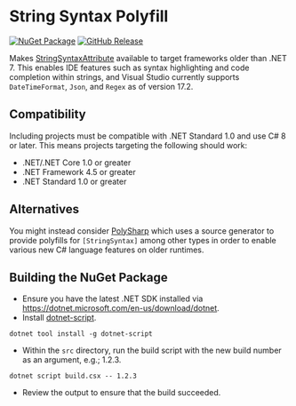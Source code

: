 ﻿# String Syntax Polyfill

[![NuGet Package](https://img.shields.io/nuget/v/StringSyntaxPolyfill.svg?style=for-the-badge&logo=nuget)](https://www.nuget.org/packages/StringSyntaxPolyfill)
[![GitHub Release](https://img.shields.io/github/v/release/daviddotcs/string-syntax-polyfill?label=GitHub&logo=github&style=for-the-badge)](https://github.com/daviddotcs/string-syntax-polyfill/releases/latest)

Makes [StringSyntaxAttribute](https://learn.microsoft.com/en-us/dotnet/api/system.diagnostics.codeanalysis.stringsyntaxattribute?view=net-7.0) available to target frameworks older than .NET 7. This enables IDE features such as syntax highlighting and code completion within strings, and Visual Studio currently supports `DateTimeFormat`, `Json`, and `Regex` as of version 17.2.

## Compatibility

Including projects must be compatible with .NET Standard 1.0 and use C# 8 or later. This means projects targeting the following should work:

* .NET/.NET Core 1.0 or greater
* .NET Framework 4.5 or greater
* .NET Standard 1.0 or greater

## Alternatives

You might instead consider [PolySharp](https://github.com/Sergio0694/PolySharp) which uses a source generator to provide polyfills for `[StringSyntax]` among other types in order to enable various new C# language features on older runtimes.

## Building the NuGet Package

* Ensure you have the latest .NET SDK installed via https://dotnet.microsoft.com/en-us/download/dotnet.
* Install [dotnet-script](https://github.com/filipw/dotnet-script).

```
dotnet tool install -g dotnet-script
```

* Within the `src` directory, run the build script with the new build number as an argument, e.g.; 1.2.3.

```
dotnet script build.csx -- 1.2.3
```

* Review the output to ensure that the build succeeded.
